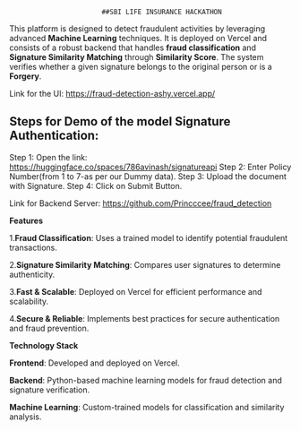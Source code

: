                            ##SBI LIFE INSURANCE HACKATHON

This platform is designed to detect fraudulent activities by leveraging advanced **Machine Learning** techniques. It is deployed on Vercel and consists of a robust backend that handles **fraud classification** and **Signature Similarity Matching** through **Similarity Score**. The system verifies whether a given signature belongs to the original person or is a **Forgery**.

Link for the UI: https://fraud-detection-ashy.vercel.app/

## Steps for Demo of the model Signature Authentication:
Step 1: Open the link:  https://huggingface.co/spaces/786avinash/signatureapi
Step 2: Enter Policy Number(from 1 to 7-as per our Dummy data).
Step 3: Upload the document with Signature.
Step 4: Click on Submit Button.




Link for Backend Server: https://github.com/Princccee/fraud_detection


**Features**

1.**Fraud Classification**: Uses a trained model to identify potential fraudulent transactions.

2.**Signature Similarity Matching**: Compares user signatures to determine authenticity.

3.**Fast & Scalable**: Deployed on Vercel for efficient performance and scalability.

4.**Secure & Reliable**: Implements best practices for secure authentication and fraud prevention.


**Technology Stack**

**Frontend**: Developed and deployed on Vercel.

**Backend**: Python-based machine learning models for fraud detection and signature verification.

**Machine Learning**: Custom-trained models for classification and similarity analysis.
